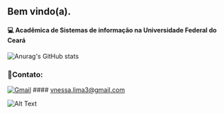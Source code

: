 ## Bem vindo(a).
#### 💻 Acadêmica de Sistemas de informação na Universidade Federal do Ceará 

![Anurag's GitHub stats](https://github-readme-stats.vercel.app/api?username=vnessalima&show_icons=true&theme=synthwave) 

### 🔦Contato: 

[![Gmail](https://img.shields.io/badge/Gmail-D14836?style=for-the-badge&logo=gmail&logoColor=white
)](https://mail.google.com/mail/u/0/#inbox) #### vnessa.lima3@gmail.com

![Alt Text](https://c.tenor.com/29Ok5pc0ivAAAAAM/gatinho-gato.gif)
